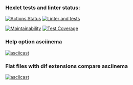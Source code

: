 ### Hexlet tests and linter status:
[![Actions Status](https://github.com/SKornya/frontend-project-46/workflows/hexlet-check/badge.svg)](https://github.com/SKornya/frontend-project-46/actions)
[![Linter and tests](https://github.com/SKornya/frontend-project-46/workflows/lint%20and%20tests%20check/badge.svg)](https://github.com/SKornya/frontend-project-46/actions)

[![Maintainability](https://api.codeclimate.com/v1/badges/b0d4ed0dfd572b81be2c/maintainability)](https://codeclimate.com/github/SKornya/frontend-project-46/maintainability)
[![Test Coverage](https://api.codeclimate.com/v1/badges/dfc50c2d88cd46d069c1/test_coverage)](https://codeclimate.com/github/SKornya/frontend-project-46/test_coverage)

### Help option asciinema

[![asciicast](https://asciinema.org/a/pWUEDOkcC3R99jMN2oEbcYjy6.svg)](https://asciinema.org/a/pWUEDOkcC3R99jMN2oEbcYjy6)

### Flat files with dif extensions compare asciinema

[![asciicast](https://asciinema.org/a/543279.svg)](https://asciinema.org/a/543279)